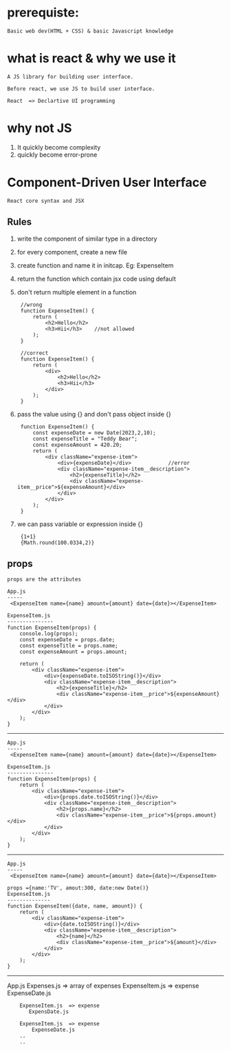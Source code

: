 # prerequiste:
    Basic web dev(HTML + CSS) & basic Javascript knowledge

# what is react & why we use it
    A JS library for building user interface.

    Before react, we use JS to build user interface.

    React  => Declartive UI programming

# why not JS
1. It quickly become complexity
2. quickly become error-prone


# Component-Driven User Interface
    React core syntax and JSX


## Rules
1. write the component of similar type in a directory
2. for every component, create a new file
3. create function and name it in initcap. Eg: ExpenseItem
4. return the function which contain jsx code using default
5. don't return multiple element in a function
        
        //wrong
        function ExpenseItem() {
            return (
                <h2>Hello</h2>
                <h3>Hii</h3>    //not allowed 
            );
        }

        //correct
        function ExpenseItem() {
            return (
                <div>
                    <h2>Hello</h2>
                    <h3>Hii</h3>
                </div>   
            );
        }

6. pass the value using {} and don't pass object inside {}

        function ExpenseItem() {
            const expenseDate = new Date(2023,2,10);
            const expenseTitle = "Teddy Bear";
            const expenseAmount = 420.20;
            return (
                <div className="expense-item">
                    <div>{expenseDate}</div>            //error
                    <div className="expense-item__description">
                        <h2>{expenseTitle}</h2>
                        <div className="expense-item__price">${expenseAmount}</div>
                    </div>
                </div>    
            );
        }


7. we can pass variable or expression  inside {}

        {1+1}
        {Math.round(100.0334,2)}

## props
    props are the attributes

    App.js
    -----
     <ExpenseItem name={name} amount={amount} date={date}></ExpenseItem>

    ExpenseItem.js
    ---------------
    function ExpenseItem(props) {
        console.log(props);
        const expenseDate = props.date;
        const expenseTitle = props.name;
        const expenseAmount = props.amount;
       
        return (
            <div className="expense-item">
                <div>{expenseDate.toISOString()}</div>
                <div className="expense-item__description">
                    <h2>{expenseTitle}</h2>
                    <div className="expense-item__price">${expenseAmount}</div>
                </div>
            </div>    
        );
    }
-----------------------------------------------------------------------------------
    App.js
    -----
     <ExpenseItem name={name} amount={amount} date={date}></ExpenseItem>

    ExpenseItem.js
    ---------------
    function ExpenseItem(props) {
        return (
            <div className="expense-item">
                <div>{props.date.toISOString()}</div>
                <div className="expense-item__description">
                    <h2>{props.name}</h2>
                    <div className="expense-item__price">${props.amount}</div>
                </div>
            </div>    
        );
    }

----------------------------------------------------------------------
    App.js
    -----
     <ExpenseItem name={name} amount={amount} date={date}></ExpenseItem>

    props ={name:'TV', amout:300, date:new Date()}
    ExpenseItem.js
    --------------
    function ExpenseItem({date, name, amount}) {
        return (
            <div className="expense-item">
                <div>{date.toISOString()}</div>
                <div className="expense-item__description">
                    <h2>{name}</h2>
                    <div className="expense-item__price">${amount}</div>
                </div>
            </div>    
        );
    }


-----------------------------------------------
App.js
    Expenses.js => array of expenses
        ExpenseItem.js  => expense
            ExpenseDate.js

        ExpenseItem.js  => expense
           ExpensDate.js

        ExpenseItem.js  => expense
            ExpenseDate.js
        ..
        ..

